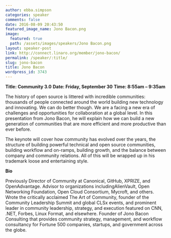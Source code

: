 ```yaml
---
author: ebba.simpson
categories: speaker
comments: false
date: 2016-08-09 20:43:50
featured_image_name: Jono Bacon.png
image:
  featured: true
  path: /assets/images/speakers/Jono Bacon.png
layout: speaker-post
link: http://connect.linaro.org/member/jono-bacon/
permalink: /speaker/:title/
slug: jono-bacon
title: Jono Bacon
wordpress_id: 3743
---
```


**Title: Community 3.0**
**Date: Friday, September 30**
**Time: 8:55am – 9:35am**



The history of open source is littered with incredible communities: thousands of people connected around the world building new technology and innovating. We can do better though. We are a facing a new era of challenges and opportunities for collaboration at a global level. In this presentation from Jono Bacon, he will explain how we can build a new generation of communities that are more efficient and more productive than ever before.

The keynote will cover how community has evolved over the years, the structure of building powerful technical and open source communities, building workflow and on-ramps, building growth, and the balance between company and community relations. All of this will be wrapped up in his trademark loose and entertaining style.



**Bio**

Previously Director of Community at Canonical, GitHub, XPRIZE, and OpenAdvantage. Advisor to organizations includingAlienVault, Open Networking Foundation, Open Cloud Consortium, Mycroft, and others. Wrote the critically acclaimed The Art of Community, founder of the Community Leadership Summit and global CLSx events, and prominent leader in community leadership, strategy, and execution featured on CNN, .NET, Forbes, Linux Format, and elsewhere. Founder of Jono Bacon Consulting that provides community strategy, management, and workflow consultancy for Fortune 500 companies, startups, and government across the globe.